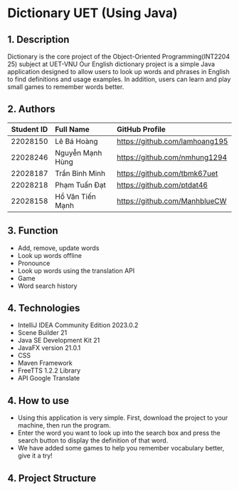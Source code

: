 # Dictionary UET (Using Java)

## 1. Description
Dictionary is the core project of the Object-Oriented Programming(INT2204 25) subject at UET-VNU
Our English dictionary project is a simple Java application designed to allow users to look up
words and phrases in English to find definitions and usage examples.
In addition, users can learn and play small games to remember words better.

## 2. Authors

| Student ID | Full Name        | GitHub Profile                           |
|:----------:|:-----------------|:-----------------------------------------|
|  22028150  | Lê Bá Hoàng      | <https://github.com/lamhoang195>         |
|  22028246  | Nguyễn Mạnh Hùng | <https://github.com/nmhung1294>          |
|  22028187  | Trần Bình Minh   | <https://github.com/tbmk67uet>           |
|  22028218  | Phạm Tuấn Đạt    | <https://github.com/ptdat46>             |
|  22028158  | Hồ Văn Tiến Mạnh | <https://github.com/ManhblueCW>          |

## 3. Function

- Add, remove, update words
- Look up words offline
- Pronounce
- Look up words using the translation API
- Game
- Word search history

## 4. Technologies

- IntelliJ IDEA Community Edition 2023.0.2
- Scene Builder 21
- Java SE Development Kit 21
- JavaFX version 21.0.1
- CSS
- Maven Framework
- FreeTTS 1.2.2 Library
- API Google Translate

## 4. How to use

- Using this application is very simple. First, download the project to your machine, then run the program.
- Enter the word you want to look up into the search box and press the search button to display the definition of that word.
- We have added some games to help you remember vocabulary better, give it a try!

## 4. Project Structure


